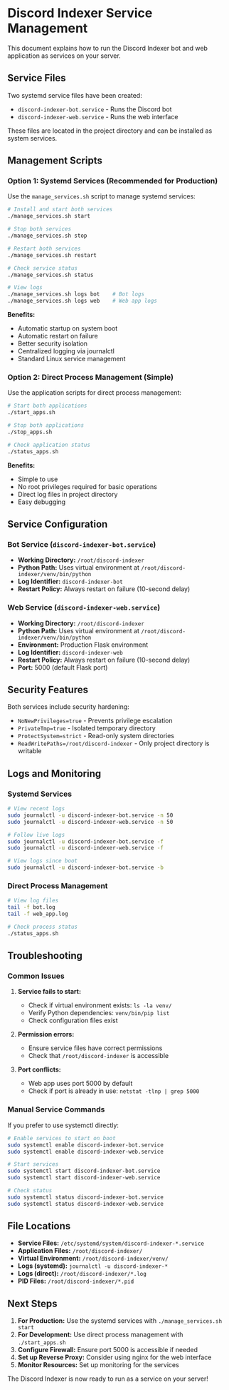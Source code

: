 # Discord Indexer Service Management

This document explains how to run the Discord Indexer bot and web application as services on your server.

## Service Files

Two systemd service files have been created:

- `discord-indexer-bot.service` - Runs the Discord bot
- `discord-indexer-web.service` - Runs the web interface

These files are located in the project directory and can be installed as system services.

## Management Scripts

### Option 1: Systemd Services (Recommended for Production)

Use the `manage_services.sh` script to manage systemd services:

```bash
# Install and start both services
./manage_services.sh start

# Stop both services
./manage_services.sh stop

# Restart both services
./manage_services.sh restart

# Check service status
./manage_services.sh status

# View logs
./manage_services.sh logs bot    # Bot logs
./manage_services.sh logs web    # Web app logs
```

**Benefits:**
- Automatic startup on system boot
- Automatic restart on failure
- Better security isolation
- Centralized logging via journalctl
- Standard Linux service management

### Option 2: Direct Process Management (Simple)

Use the application scripts for direct process management:

```bash
# Start both applications
./start_apps.sh

# Stop both applications
./stop_apps.sh

# Check application status
./status_apps.sh
```

**Benefits:**
- Simple to use
- No root privileges required for basic operations
- Direct log files in project directory
- Easy debugging

## Service Configuration

### Bot Service (`discord-indexer-bot.service`)
- **Working Directory:** `/root/discord-indexer`
- **Python Path:** Uses virtual environment at `/root/discord-indexer/venv/bin/python`
- **Log Identifier:** `discord-indexer-bot`
- **Restart Policy:** Always restart on failure (10-second delay)

### Web Service (`discord-indexer-web.service`)
- **Working Directory:** `/root/discord-indexer`
- **Python Path:** Uses virtual environment at `/root/discord-indexer/venv/bin/python`
- **Environment:** Production Flask environment
- **Log Identifier:** `discord-indexer-web`
- **Restart Policy:** Always restart on failure (10-second delay)
- **Port:** 5000 (default Flask port)

## Security Features

Both services include security hardening:
- `NoNewPrivileges=true` - Prevents privilege escalation
- `PrivateTmp=true` - Isolated temporary directory
- `ProtectSystem=strict` - Read-only system directories
- `ReadWritePaths=/root/discord-indexer` - Only project directory is writable

## Logs and Monitoring

### Systemd Services
```bash
# View recent logs
sudo journalctl -u discord-indexer-bot.service -n 50
sudo journalctl -u discord-indexer-web.service -n 50

# Follow live logs
sudo journalctl -u discord-indexer-bot.service -f
sudo journalctl -u discord-indexer-web.service -f

# View logs since boot
sudo journalctl -u discord-indexer-bot.service -b
```

### Direct Process Management
```bash
# View log files
tail -f bot.log
tail -f web_app.log

# Check process status
./status_apps.sh
```

## Troubleshooting

### Common Issues

1. **Service fails to start:**
   - Check if virtual environment exists: `ls -la venv/`
   - Verify Python dependencies: `venv/bin/pip list`
   - Check configuration files exist

2. **Permission errors:**
   - Ensure service files have correct permissions
   - Check that `/root/discord-indexer` is accessible

3. **Port conflicts:**
   - Web app uses port 5000 by default
   - Check if port is already in use: `netstat -tlnp | grep 5000`

### Manual Service Commands

If you prefer to use systemctl directly:

```bash
# Enable services to start on boot
sudo systemctl enable discord-indexer-bot.service
sudo systemctl enable discord-indexer-web.service

# Start services
sudo systemctl start discord-indexer-bot.service
sudo systemctl start discord-indexer-web.service

# Check status
sudo systemctl status discord-indexer-bot.service
sudo systemctl status discord-indexer-web.service
```

## File Locations

- **Service Files:** `/etc/systemd/system/discord-indexer-*.service`
- **Application Files:** `/root/discord-indexer/`
- **Virtual Environment:** `/root/discord-indexer/venv/`
- **Logs (systemd):** `journalctl -u discord-indexer-*`
- **Logs (direct):** `/root/discord-indexer/*.log`
- **PID Files:** `/root/discord-indexer/*.pid`

## Next Steps

1. **For Production:** Use the systemd services with `./manage_services.sh start`
2. **For Development:** Use direct process management with `./start_apps.sh`
3. **Configure Firewall:** Ensure port 5000 is accessible if needed
4. **Set up Reverse Proxy:** Consider using nginx for the web interface
5. **Monitor Resources:** Set up monitoring for the services

The Discord Indexer is now ready to run as a service on your server!